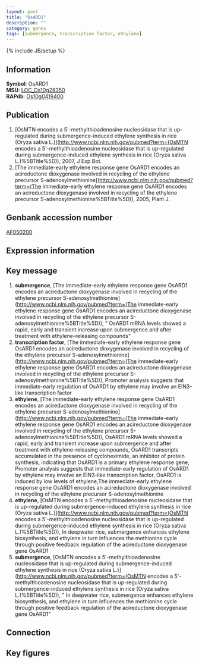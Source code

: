 ```yaml
---
layout: post
title: "OsARD1"
description: ""
category: genes
tags: [submergence, transcription factor, ethylene]
---
```

{% include JB/setup %}

## Information
__Symbol__: OsARD1  
__MSU__: [LOC_Os10g28350](http://rice.plantbiology.msu.edu/cgi-bin/ORF_infopage.cgi?orf=LOC_Os10g28350)  
__RAPdb__: [Os10g0419400](http://rapdb.dna.affrc.go.jp/viewer/gbrowse_details/irgsp1?name=Os10g0419400)  

## Publication
1. [OsMTN encodes a 5'-methylthioadenosine nucleosidase that is up-regulated during submergence-induced ethylene synthesis in rice (Oryza sativa L.)](http://www.ncbi.nlm.nih.gov/pubmed?term=(OsMTN encodes a 5'-methylthioadenosine nucleosidase that is up-regulated during submergence-induced ethylene synthesis in rice (Oryza sativa L.)%5BTitle%5D)), 2007, J Exp Bot.
2. [The immediate-early ethylene response gene OsARD1 encodes an acireductone dioxygenase involved in recycling of the ethylene precursor S-adenosylmethionine](http://www.ncbi.nlm.nih.gov/pubmed?term=(The immediate-early ethylene response gene OsARD1 encodes an acireductone dioxygenase involved in recycling of the ethylene precursor S-adenosylmethionine%5BTitle%5D)), 2005, Plant J.

## Genbank accession number
[AF050200](http://www.ncbi.nlm.nih.gov/nuccore/AF050200)

## Expression information

## Key message
1. __submergence__, [The immediate-early ethylene response gene OsARD1 encodes an acireductone dioxygenase involved in recycling of the ethylene precursor S-adenosylmethionine](http://www.ncbi.nlm.nih.gov/pubmed?term=(The immediate-early ethylene response gene OsARD1 encodes an acireductone dioxygenase involved in recycling of the ethylene precursor S-adenosylmethionine%5BTitle%5D)), " OsARD1 mRNA levels showed a rapid, early and transient increase upon submergence and after treatment with ethylene-releasing compounds"
2. __transcription factor__, [The immediate-early ethylene response gene OsARD1 encodes an acireductone dioxygenase involved in recycling of the ethylene precursor S-adenosylmethionine](http://www.ncbi.nlm.nih.gov/pubmed?term=(The immediate-early ethylene response gene OsARD1 encodes an acireductone dioxygenase involved in recycling of the ethylene precursor S-adenosylmethionine%5BTitle%5D)),  Promoter analysis suggests that immediate-early regulation of OsARD1 by ethylene may involve an EIN3-like transcription factor
3. __ethylene__, [The immediate-early ethylene response gene OsARD1 encodes an acireductone dioxygenase involved in recycling of the ethylene precursor S-adenosylmethionine](http://www.ncbi.nlm.nih.gov/pubmed?term=(The immediate-early ethylene response gene OsARD1 encodes an acireductone dioxygenase involved in recycling of the ethylene precursor S-adenosylmethionine%5BTitle%5D)),  OsARD1 mRNA levels showed a rapid, early and transient increase upon submergence and after treatment with ethylene-releasing compounds, OsARD1 transcripts accumulated in the presence of cycloheximide, an inhibitor of protein synthesis, indicating that OsARD1 is a primary ethylene response gene, Promoter analysis suggests that immediate-early regulation of OsARD1 by ethylene may involve an EIN3-like transcription factor, OsARD1 is induced by low levels of ethylene,The immediate-early ethylene response gene OsARD1 encodes an acireductone dioxygenase involved in recycling of the ethylene precursor S-adenosylmethionine
4. __ethylene__, [OsMTN encodes a 5'-methylthioadenosine nucleosidase that is up-regulated during submergence-induced ethylene synthesis in rice (Oryza sativa L.)](http://www.ncbi.nlm.nih.gov/pubmed?term=(OsMTN encodes a 5'-methylthioadenosine nucleosidase that is up-regulated during submergence-induced ethylene synthesis in rice (Oryza sativa L.)%5BTitle%5D)),  In deepwater rice, submergence enhances ethylene biosynthesis, and ethylene in turn influences the methionine cycle through positive feedback regulation of the acireductone dioxygenase gene OsARD1
5. __submergence__, [OsMTN encodes a 5'-methylthioadenosine nucleosidase that is up-regulated during submergence-induced ethylene synthesis in rice (Oryza sativa L.)](http://www.ncbi.nlm.nih.gov/pubmed?term=(OsMTN encodes a 5'-methylthioadenosine nucleosidase that is up-regulated during submergence-induced ethylene synthesis in rice (Oryza sativa L.)%5BTitle%5D)), " In deepwater rice, submergence enhances ethylene biosynthesis, and ethylene in turn influences the methionine cycle through positive feedback regulation of the acireductone dioxygenase gene OsARD1"

## Connection

## Key figures


